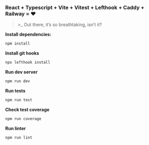 ### React + Typescript + Vite + Vitest + Lefthook + Caddy + Railway = ❤️

> \>_ Out there, it’s so breathtaking, isn’t it?

**Install dependencies:**  
```bash
npm install
```

**Install git hooks**
```bash
npx lefthook install
```

**Run dev server**
```bash
npm run dev
```

**Run tests**
```bash
npm run test
```

**Check test coverage**
```bash
npm run coverage
```

**Run linter**
```bash
npm run lint
```
